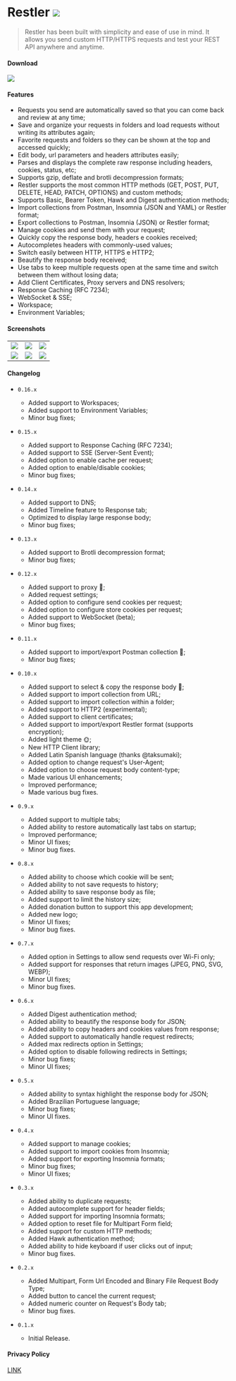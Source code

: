 # Restler ![](https://img.shields.io/badge/version-0.16.13-green.svg)

> Restler has been built with simplicity and ease of use in mind. It allows you send custom HTTP/HTTPS requests and test your REST API anywhere and anytime.

#### Download

[![](img/google-play.png)](https://play.google.com/store/apps/details?id=br.tiagohm.restler)

#### Features

 * Requests you send are automatically saved so that you can come back and review at any time;
 * Save and organize your requests in folders and load requests without writing its attributes again;
 * Favorite requests and folders so they can be shown at the top and accessed quickly;
 * Edit body, url parameters and headers attributes easily;
 * Parses and displays the complete raw response including headers, cookies, status, etc;
 * Supports gzip, deflate and brotli decompression formats;
 * Restler supports the most common HTTP methods (GET, POST, PUT, DELETE, HEAD, PATCH, OPTIONS) and custom methods;
 * Supports Basic, Bearer Token, Hawk and Digest authentication methods;
 * Import collections from Postman, Insomnia (JSON and YAML) or Restler format;
 * Export collections to Postman, Insomnia (JSON) or Restler format;
 * Manage cookies and send them with your request;
 * Quickly copy the response body, headers e cookies received;
 * Autocompletes headers with commonly-used values;
 * Switch easily between HTTP, HTTPS e HTTP2;
 * Beautify the response body received;
 * Use tabs to keep multiple requests open at the same time and switch between them without losing data;
 * Add Client Certificates, Proxy servers and DNS resolvers;
 * Response Caching (RFC 7234);
 * WebSocket & SSE;
 * Workspace;
 * Environment Variables;

#### Screenshots

|                 |                 |                 |
| --------------- | --------------- | --------------- |
| ![](img/01.png) | ![](img/02.png) | ![](img/03.png) |
| ![](img/04.png) | ![](img/05.png) | ![](img/06.png) |

#### Changelog

* `0.16.x`
  * Added support to Workspaces;
  * Added support to Environment Variables;
  * Minor bug fixes;

* `0.15.x`
  * Added support to Response Caching (RFC 7234);
  * Added support to SSE (Server-Sent Event);
  * Added option to enable cache per request;
  * Added option to enable/disable cookies;
  * Minor bug fixes;

* `0.14.x`
  * Added support to DNS;
  * Added Timeline feature to Response tab;
  * Optimized to display large response body;
  * Minor bug fixes;

* `0.13.x`
  * Added support to Brotli decompression format;
  * Minor bug fixes;

* `0.12.x`
  * Added support to proxy 🎉;
  * Added request settings;
  * Added option to configure send cookies per request;
  * Added option to configure store cookies per request;
  * Added support to WebSocket (beta);
  * Minor bug fixes;

* `0.11.x`
  * Added support to import/export Postman collection 🎉;
  * Minor bug fixes;

* `0.10.x`
  * Added support to select & copy the response body 🎉;
  * Added support to import collection from URL;
  * Added support to import collection within a folder;
  * Added support to HTTP2 (experimental);
  * Added support to client certificates;
  * Added support to import/export Restler format (supports encryption);
  * Added light theme 🌞;
  * New HTTP Client library;
  * Added Latin Spanish language (thanks @taksumaki);
  * Added option to change request's User-Agent;
  * Added option to choose request body content-type;
  * Made various UI enhancements;
  * Improved performance;
  * Made various bug fixes.

* `0.9.x`
  * Added support to multiple tabs;
  * Added ability to restore automatically last tabs on startup;
  * Improved performance;
  * Minor UI fixes;
  * Minor bug fixes.

* `0.8.x`
  * Added ability to choose which cookie will be sent;
  * Added ability to not save requests to history;
  * Added ability to save response body as file;
  * Added support to limit the history size;
  * Added donation button to support this app development;
  * Added new logo;
  * Minor UI fixes;
  * Minor bug fixes.

* `0.7.x`
  * Added option in Settings to allow send requests over Wi-Fi only;
  * Added support for responses that return images (JPEG, PNG, SVG, WEBP);
  * Minor UI fixes;
  * Minor bug fixes.

* `0.6.x`
  * Added Digest authentication method;
  * Added ability to beautify the response body for JSON;
  * Added ability to copy headers and cookies values from response;
  * Added support to automatically handle request redirects;
  * Added max redirects option in Settings;
  * Added option to disable following redirects in Settings;
  * Minor bug fixes;
  * Minor UI fixes;

* `0.5.x`
  * Added ability to syntax highlight the response body for JSON;
  * Added Brazilian Portuguese language;
  * Minor bug fixes;
  * Minor UI fixes.

* `0.4.x`
  - Added support to manage cookies;
  - Added support to import cookies from Insomnia;
  - Added support for exporting Insomnia formats;
  - Minor bug fixes;
  - Minor UI fixes;

* `0.3.x`
  - Added ability to duplicate requests;
  - Added autocomplete support for header fields;
  - Added support for importing Insomnia formats;
  - Added option to reset file for Multipart Form field;
  - Added support for custom HTTP methods;
  - Added Hawk authentication method;
  - Added ability to hide keyboard if user clicks out of input;
  - Minor bug fixes.

* `0.2.x`
  - Added Multipart, Form Url Encoded and Binary File Request Body Type;
  - Added button to cancel the current request;
  - Added numeric counter on Request's Body tab;
  - Minor bug fixes.

* `0.1.x`
  * Initial Release.

#### Privacy Policy

[LINK](http://restler.tiagohm.xyz/privacy-policy.html)
